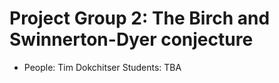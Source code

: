 

# Project Group 2: The Birch and Swinnerton-Dyer conjecture

* People: Tim Dokchitser Students: TBA 
